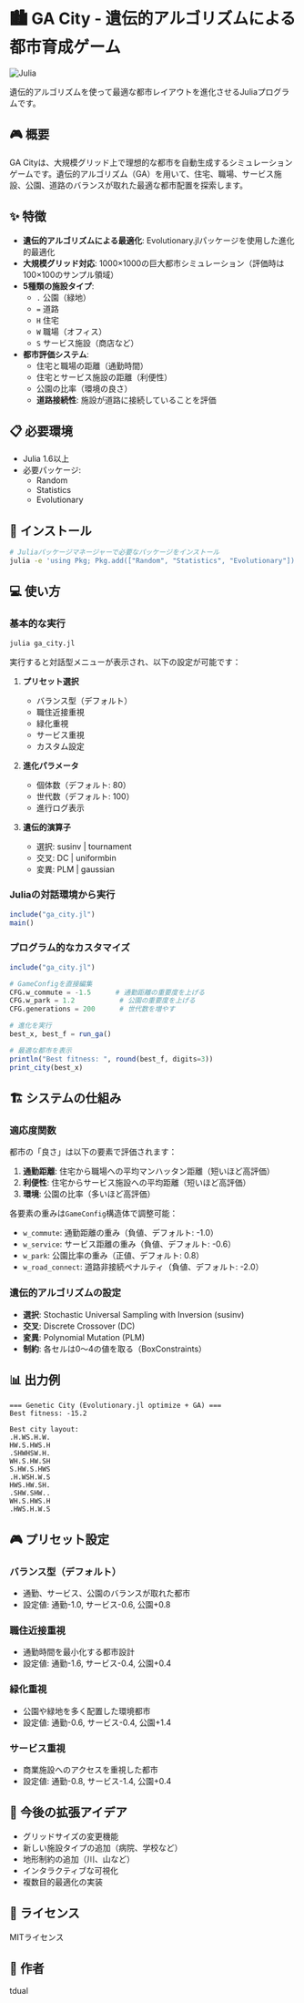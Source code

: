 # 🏙️ GA City - 遺伝的アルゴリズムによる都市育成ゲーム

![Julia](https://img.shields.io/badge/-Julia-9558B2?style=for-the-badge&logo=julia&logoColor=white)

遺伝的アルゴリズムを使って最適な都市レイアウトを進化させるJuliaプログラムです。

## 🎮 概要

GA Cityは、大規模グリッド上で理想的な都市を自動生成するシミュレーションゲームです。遺伝的アルゴリズム（GA）を用いて、住宅、職場、サービス施設、公園、道路のバランスが取れた最適な都市配置を探索します。

## ✨ 特徴

- **遺伝的アルゴリズムによる最適化**: Evolutionary.jlパッケージを使用した進化的最適化
- **大規模グリッド対応**: 1000×1000の巨大都市シミュレーション（評価時は100×100のサンプル領域）
- **5種類の施設タイプ**: 
  - `.` 公園（緑地）
  - `=` 道路
  - `H` 住宅
  - `W` 職場（オフィス）
  - `S` サービス施設（商店など）
- **都市評価システム**: 
  - 住宅と職場の距離（通勤時間）
  - 住宅とサービス施設の距離（利便性）
  - 公園の比率（環境の良さ）
  - **道路接続性**: 施設が道路に接続していることを評価

## 📋 必要環境

- Julia 1.6以上
- 必要パッケージ:
  - Random
  - Statistics
  - Evolutionary

## 🚀 インストール

```bash
# Juliaパッケージマネージャーで必要なパッケージをインストール
julia -e 'using Pkg; Pkg.add(["Random", "Statistics", "Evolutionary"])'
```

## 💻 使い方

### 基本的な実行

```bash
julia ga_city.jl
```

実行すると対話型メニューが表示され、以下の設定が可能です：

1. **プリセット選択**
   - バランス型（デフォルト）
   - 職住近接重視
   - 緑化重視  
   - サービス重視
   - カスタム設定

2. **進化パラメータ**
   - 個体数（デフォルト: 80）
   - 世代数（デフォルト: 100）
   - 進行ログ表示

3. **遺伝的演算子**
   - 選択: susinv | tournament
   - 交叉: DC | uniformbin
   - 変異: PLM | gaussian

### Juliaの対話環境から実行

```julia
include("ga_city.jl")
main()
```

### プログラム的なカスタマイズ

```julia
include("ga_city.jl")

# GameConfigを直接編集
CFG.w_commute = -1.5      # 通勤距離の重要度を上げる
CFG.w_park = 1.2           # 公園の重要度を上げる
CFG.generations = 200      # 世代数を増やす

# 進化を実行
best_x, best_f = run_ga()

# 最適な都市を表示
println("Best fitness: ", round(best_f, digits=3))
print_city(best_x)
```

## 🏗️ システムの仕組み

### 適応度関数

都市の「良さ」は以下の要素で評価されます：

1. **通勤距離**: 住宅から職場への平均マンハッタン距離（短いほど高評価）
2. **利便性**: 住宅からサービス施設への平均距離（短いほど高評価）
3. **環境**: 公園の比率（多いほど高評価）

各要素の重みは`GameConfig`構造体で調整可能：
- `w_commute`: 通勤距離の重み（負値、デフォルト: -1.0）
- `w_service`: サービス距離の重み（負値、デフォルト: -0.6）
- `w_park`: 公園比率の重み（正値、デフォルト: 0.8）
- `w_road_connect`: 道路非接続ペナルティ（負値、デフォルト: -2.0）

### 遺伝的アルゴリズムの設定

- **選択**: Stochastic Universal Sampling with Inversion (susinv)
- **交叉**: Discrete Crossover (DC)
- **変異**: Polynomial Mutation (PLM)
- **制約**: 各セルは0〜4の値を取る（BoxConstraints）

## 📊 出力例

```
=== Genetic City (Evolutionary.jl optimize + GA) ===
Best fitness: -15.2

Best city layout:
.H.WS.H.W.
HW.S.HWS.H
.SHWHSW.H.
WH.S.HW.SH
S.HW.S.HWS
.H.WSH.W.S
HWS.HW.SH.
.SHW.SHW..
WH.S.HWS.H
.HWS.H.W.S
```

## 🎮 プリセット設定

### バランス型（デフォルト）
- 通勤、サービス、公園のバランスが取れた都市
- 設定値: 通勤-1.0, サービス-0.6, 公園+0.8

### 職住近接重視
- 通勤時間を最小化する都市設計
- 設定値: 通勤-1.6, サービス-0.4, 公園+0.4

### 緑化重視
- 公園や緑地を多く配置した環境都市
- 設定値: 通勤-0.6, サービス-0.4, 公園+1.4

### サービス重視
- 商業施設へのアクセスを重視した都市
- 設定値: 通勤-0.8, サービス-1.4, 公園+0.4

## 🎯 今後の拡張アイデア

- グリッドサイズの変更機能
- 新しい施設タイプの追加（病院、学校など）
- 地形制約の追加（川、山など）
- インタラクティブな可視化
- 複数目的最適化の実装

## 📝 ライセンス

MITライセンス

## 👤 作者

tdual